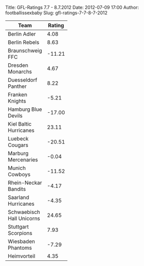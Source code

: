Title: GFL-Ratings 7.7 - 8.7.2012
Date: 2012-07-09 17:00
Author: footballissexbaby
Slug: gfl-ratings-7-7-8-7-2012

<table class="table"><thead><tr><th width="60">Team</th><th width="20">Rating</th></tr></thead><tbody><tr><td>Berlin Adler</td><td>4.08</td></tr><tr><td>Berlin Rebels</td><td>8.63</td></tr><tr><td>Braunschweig FFC</td><td>-11.21</td></tr><tr><td>Dresden Monarchs</td><td>4.67</td></tr><tr><td>Duesseldorf Panther</td><td>8.22</td></tr><tr><td>Franken Knights</td><td>-5.21</td></tr><tr><td>Hamburg Blue Devils</td><td>-17.00</td></tr><tr><td>Kiel Baltic Hurricanes</td><td>23.11</td></tr><tr><td>Luebeck Cougars</td><td>-20.51</td></tr><tr><td>Marburg Mercenaries</td><td>-0.04</td></tr><tr><td>Munich Cowboys</td><td>-11.52</td></tr><tr><td>Rhein-Neckar Bandits</td><td>-4.17</td></tr><tr><td>Saarland Hurricanes</td><td>-4.35</td></tr><tr><td>Schwaebisch Hall Unicorns</td><td>24.65</td></tr><tr><td>Stuttgart Scorpions</td><td>7.93</td></tr><tr><td>Wiesbaden Phantoms</td><td>-7.29</td></tr><tr></tr><tr><td>Heimvorteil</td><td>4.35</td></tr></tbody></table>
